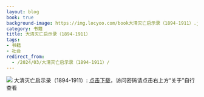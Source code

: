 ```yaml
---
layout: blog
book: true
background-image: https://img.locyoo.com/book大清灭亡启示录（1894-1911）.jpg
category: 书籍
title: 大清灭亡启示录（1894-1911）
tags:
- 书籍
- 社会
redirect_from:
  - /2024/03/大清灭亡启示录（1894-1911）/
---
```

![](https://img.locyoo.com/book大清灭亡启示录（1894-1911）.jpg)
大清灭亡启示录（1894-1911）: <a name = "ref1" href="https://url18.ctfile.com/f/50983618-1060770415-cae150?p=3619">点击下载</a>，访问密码请点击右上方“关于”自行查看